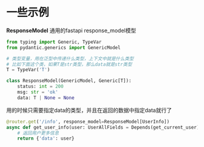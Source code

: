 # 一些示例


**ResponseModel** 通用的fastapi response_model模型

```py
from typing import Generic, TypeVar
from pydantic.generics import GenericModel

# 类型变量，用在泛型中传递什么类型，上下文中就是什么类型
# 比如下面这个类，如果T是str类型，那么data就是str类型
T = TypeVar('T')

class ResponseModel(GenericModel, Generic[T]):
    status: int = 200
    msg: str = 'ok'
    data: T | None = None
```

用的时候只需要指定data的类型，并且在返回的数据中指定data就行了

```py
@router.get('/info', response_model=ResponseModel[UserInfo])
async def get_user_info(user: UserAllFields = Depends(get_current_user)):
    # 返回用户更多信息
    return {'data': user}
```